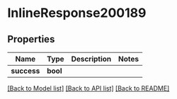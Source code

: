 # InlineResponse200189

## Properties
Name | Type | Description | Notes
------------ | ------------- | ------------- | -------------
**success** | **bool** |  | 

[[Back to Model list]](../README.md#documentation-for-models) [[Back to API list]](../README.md#documentation-for-api-endpoints) [[Back to README]](../README.md)

